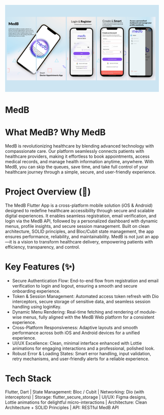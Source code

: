 ![image alt](https://github.com/Abhiram-ks/MedB/blob/eff4d8a2d0302c5570eeed1f8a7be0cb3209e103/medb_image.png)


# MedB

# What MedB? Why MedB
MedB is revolutionizing healthcare by blending advanced technology with compassionate care. Our platform seamlessly connects patients with healthcare providers, making it effortless to book appointments, access medical records, and manage health information anytime, anywhere. With MedB, you can skip the queues, save time, and take full control of your healthcare journey through a simple, secure, and user-friendly experience.

# Project Overview (📌)
The MedB Flutter App is a cross-platform mobile solution (iOS & Android) designed to redefine healthcare accessibility through secure and scalable digital experiences. It enables seamless registration, email verification, and login via the MedB API, followed by a personalized dashboard with dynamic menus, profile insights, and secure session management. Built on clean architecture, SOLID principles, and Bloc/Cubit state management, the app ensures performance, reliability, and maintainability. MedB is not just an app—it is a vision to transform healthcare delivery, empowering patients with efficiency, transparency, and control.

# Key Features (✨)
- Secure Authentication Flow: End-to-end flow from registration and email verification to login and logout, ensuring a smooth and secure onboarding experience.
- Token & Session Management: Automated access token refresh with Dio interceptors, secure storage of sensitive data, and seamless session handling using loginKey.
- Dynamic Menu Rendering: Real-time fetching and rendering of module-wise menus, fully aligned with the MedB Web platform for a consistent experience.
- Cross-Platform Responsiveness: Adaptive layouts and smooth performance across both iOS and Android devices for a unified experience.
- UI/UX Excellence: Clean, minimal interface enhanced with Lottie animations for engaging interactions and a professional, polished look.
- Robust Error & Loading States: Smart error handling, input validation, retry mechanisms, and user-friendly alerts for a reliable experience.

# Tech Stack
Flutter, Dart | State Management: Bloc / Cubit | Networking: Dio (with interceptors) | Storage: flutter_secure_storage | UI/UX: Figma designs, Lottie animations for delightful micro-interactions | Architecture: Clean Architecture + SOLID Principles | API: RESTful MedB API

